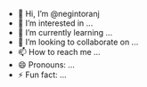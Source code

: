 - 👋 Hi, I’m @negintoranj
- 👀 I’m interested in ...
- 🌱 I’m currently learning ...
- 💞️ I’m looking to collaborate on ...
- 📫 How to reach me ...
- 😄 Pronouns: ...
- ⚡ Fun fact: ...

<!---
negintoranj/negintoranj is a ✨ special ✨ repository because its `README.md` (this file) appears on your GitHub profile.
You can click the Preview link to take a look at your changes.
--->
